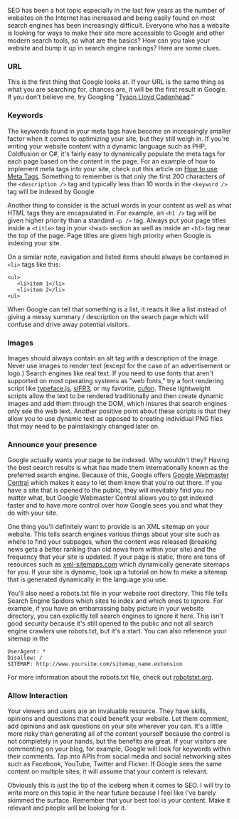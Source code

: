 SEO has been a hot topic especially in the last few years as the number of websites on the Internet has increased and being easily found on most search engines has been increasingly difficult. Everyone who has a website is looking for ways to make their site more accessible to Google and other modern search tools, so what are the basics? How can you take your website and bump it up in search engine rankings? Here are some clues.

<!-- more -->

### URL

This is the first thing that Google looks at.  If your URL is the same thing as what you are searching for, chances are, it will be the first result in Google.  If you don't believe me, try Googling "[Tyson Lloyd Cadenhead](http://www.google.com/search?hl=en&amp;q=tyson+lloyd+cadenhead&amp;aq=f&amp;aql=&amp;aqi=&amp;oq=)."

### Keywords

The keywords found in your meta tags have become an increasingly smaller factor when it comes to optimizing your site, but they still weigh in.  If you're writing your website content with a dynamic language such as PHP, Coldfusion or C#, it's fairly easy to dynamically populate the meta tags for each page based on the content in the page.  For an example of how to implement meta tags into your site, check out this article on [How to use Meta Tags](http://searchenginewatch.com/2167931).  Something to remember is that only the first 200 characters of the `<description />` tag and typically less than 10 words in the `<keyword />` tag will be indexed by Google

Another thing to consider is the actual words in your content as well as what HTML tags they are encapsulated in.  For example, an `<h1 />` tag will be given higher priority than a standard `<p />` tag.  Always put your page titles inside a `<title>` tag in your `<head>` section as well as inside an `<h1>` tag near the top of the page. Page titles are given high priority when Google is indexing your site.

On a similar note, navigation and listed items should always be contained in `<li>` tags like this:

```html4strict
<ul>
   <li>item 1</li>
   <li>item 2</li>
<ul>
```

When Google can tell that something is a list, it reads it like a list instead of giving a messy summary / description on the search page which will confuse and drive away potential visitors.

### Images

Images should always contain an alt tag with a description of the image.  Never use images to render text (except for the case of an advertisement or logo.)  Search engines like real text.  If you need to use fonts that aren't supported on most operating systems as "web fonts," try a font rendering script like [typeface.js](http://typeface.neocracy.org/), [sIFR3](http://novemberborn.net/sifr3), or my favorite, [cufon](http://cufon.shoqolate.com/generate/).  These lightweight scripts allow the text to be rendered traditionally and then create dynamic images and add them through the DOM, which insures that search engines only see the web text.  Another positive point about these scripts is that they allow you to use dynamic text as opposed to creating individual PNG files that may need to be painstakingly changed later on.

### Announce your presence

Google actually wants your page to be indexed.  Why wouldn't they?  Having the best search results is what has made them internationally known as the preferred search engine.  Because of this, Google offers [Google Webmaster Central](http://www.google.com/webmasters/) which makes it easy to let them know that you're out there.  If you have a site that is opened to the public, they will inevitably find you no matter what, but Google Webmaster Central allows you to get indexed faster and to have more control over how Google sees you and what they do with your site.

One thing you'll definitely want to provide is an XML sitemap on your website.  This tells search engines various things about your site such as where to find your subpages, when the content was released (breaking news gets a better ranking than old news from within your site) and the frequency that your site is updated.  If your page is static, there are tons of resources such as [xml-sitemaps.com](http://www.xml-sitemaps.com/) which dynamically generate sitemaps for you.  If your site is dynamic, look up a tutorial on how to make a sitemap that is generated dynamically in the language you use.

You'll also need a robots.txt file in your website root directory.  This file tells Search Engine Spiders which sites to index and which ones to ignore.  For example, if you have an embarrassing baby picture in your website directory, you can explicitly tell search engines to ignore it here.  This isn't good security because it's still opened to the public and not all search engine crawlers use robots.txt, but it's a start.  You can also reference your sitemap in the

```text
UserAgent: *
Disallow: /
SITEMAP: http://www.yoursite.com/sitemap_name.extension
```

For more information about the robots.txt file, check out [robotstxt.org](http://www.robotstxt.org/robotstxt.html).

### Allow Interaction

Your viewers and users are an invaluable resource.  They have skills, opinions and questions that could benefit your website.  Let them comment, add opinions and ask questions on your site wherever you can.  It's a little more risky than generating all of the content yourself because the control is not completely in your hands, but the benefits are great.  If your visitors are commenting on your blog, for example, Google will look for keywords within their comments.  Tap into APIs from social media and social networking sites such as Facebook, YouTube, Twitter and Flicker.  If Google sees the same content on multiple sites, it will assume that your content is relevant.

Obviously this is just the tip of the iceberg when it comes to SEO.  I will try to write more on this topic in the near future because I feel like I've barely skimmed the surface. Remember that your best tool is your content.  Make it relevant and people will be looking for it.